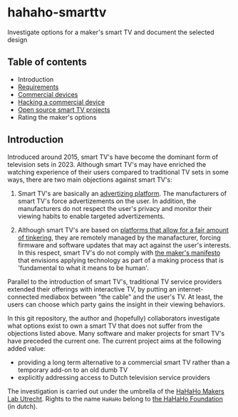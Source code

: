 # hahaho-smarttv
Investigate options for a maker's smart TV and document the selected design

## Table of contents

* Introduction
* [Requirements](docs/requirements.md)
* [Commercial devices](docs/commercial.md)
* [Hacking a commercial device](docs/hacking.md)
* [Open source smart TV projects](docs/opensource.md)
* Rating the maker's options

## Introduction
Introduced around 2015, smart TV's have become the dominant form of television sets in 2023. Although smart TV's may have enriched the watching experience of their users compared to traditional TV sets in some ways, there are two main objections against smart TV's:

1. Smart TV's are basically an [advertizing platform](https://adguard.com/en/blog/smart-tv-ad-blocking.html). The manufacturers of smart TV's force advertizements on the user. In addition, the manufacturers do not respect the user's privacy and monitor their viewing habits to enable targeted advertizements.

2. Although smart TV's are based on [platforms that allow for a fair amount of tinkering](https://github.com/vitalets/awesome-smart-tv), they are remotely managed by the manafacturer, forcing firmware and software updates that may act against the user's interests. In this respect, smart TV's do not comply with [the maker's manifesto](https://raumschiff.org/wp-content/uploads/2017/08/0071821139-Maker-Movement-Manifesto-Sample-Chapter.pdf) that envisions applying technology as part of a making process that is 'fundamental to what it means to be human'.

Parallel to the introduction of smart TV's, traditional TV service providers extended their offerings with interactive TV, by putting an internet-connected mediabox between "the cable" and the user's TV. At least, the users can choose which party gains the insight in their viewing behaviors.

In this git repository, the author and (hopefully) collaborators investigate what options exist to own a smart TV that does not suffer from the objections listed above. Many software and maker projects for smart TV's have preceded the current one. The current project aims at the following added value:

* providing a long term alternative to a commercial smart TV rather
than a temporary add-on to an old dumb TV
* explicitly addressing access to Dutch television service providers

The investigation is carried out under the umbrella of the [HaHaHo Makers Lab Utrecht](https://www.meetup.com/hahaho-sharingtechnology-innovative-tech-meetings/events/290854372/). Rights to the name `HaHaHo` belong to [the HaHaHo Foundation](https://www.polyprax.nl/hahaho/over-hahaho/) (in dutch).




